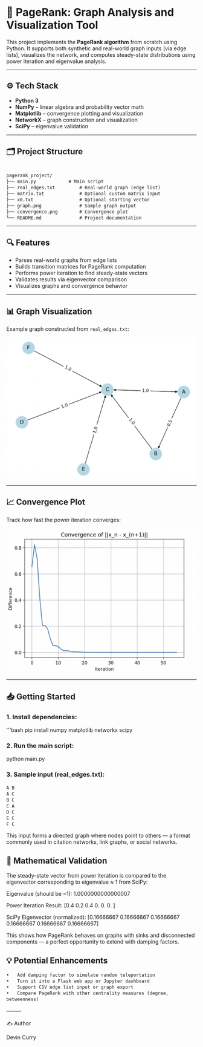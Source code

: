 # 📘 PageRank: Graph Analysis and Visualization Tool

This project implements the **PageRank algorithm** from scratch using Python. It supports both synthetic and real-world graph inputs (via edge lists), visualizes the network, and computes steady-state distributions using power iteration and eigenvalue analysis.

---

## ⚙️ Tech Stack

- **Python 3**
- **NumPy** – linear algebra and probability vector math
- **Matplotlib** – convergence plotting and visualization
- **NetworkX** – graph construction and visualization
- **SciPy** – eigenvalue validation

---

## 🗂️ Project Structure
```

pagerank_project/
├── main.py            # Main script
├── real_edges.txt         # Real-world graph (edge list)
├── matrix.txt             # Optional custom matrix input
├── x0.txt                 # Optional starting vector
├── graph.png              # Sample graph output
├── convergence.png        # Convergence plot
└── README.md              # Project documentation

```

---

## 🔍 Features

- Parses real-world graphs from edge lists
- Builds transition matrices for PageRank computation
- Performs power iteration to find steady-state vectors
- Validates results via eigenvector comparison
- Visualizes graphs and convergence behavior

---

## 📊 Graph Visualization

Example graph constructed from `real_edges.txt`:

![Graph](graph.png)

---

## 📈 Convergence Plot

Track how fast the power iteration converges:

![Convergence](convergence.png)

---

## 📥 Getting Started

### 1. Install dependencies:

'''bash
pip install numpy matplotlib networkx scipy

### 2. Run the main script:
python main.py

### 3. Sample input (real_edges.txt):
```
A B
A C
B C
C A
D C
E C
F C
```


This input forms a directed graph where nodes point to others — a format commonly used in citation networks, link graphs, or social networks.

## 🧪 Mathematical Validation

The steady-state vector from power iteration is compared to the eigenvector corresponding to eigenvalue ≈ 1 from SciPy:

Eigenvalue (should be ~1): 1.0000000000000007

Power Iteration Result:
[0.4 0.2 0.4 0.  0.  0. ]

SciPy Eigenvector (normalized):
[0.16666667 0.16666667 0.16666667 0.16666667 0.16666667 0.16666667]

This shows how PageRank behaves on graphs with sinks and disconnected components — a perfect opportunity to extend with damping factors.

## 💡 Potential Enhancements
	•	Add damping factor to simulate random teleportation
	•	Turn it into a Flask web app or Jupyter dashboard
	•	Support CSV edge list input or graph export
	•	Compare PageRank with other centrality measures (degree, betweenness)

⸻

✍️ Author

Devin Curry






